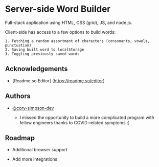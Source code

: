 
# Server-side Word Builder

Full-stack application using HTML, CSS (grid), JS, and node.js.

Client-side has access to a few options to build words:

    1. Fetching a random assortment of characters (consonants, vowels, punctuation)
    2. Saving built word to localStorage
    3. Toggling previously saved words


## Acknowledgements

 - [Readme.so Editor] (https://readme.so/editor)
 

## Authors

- [@cory-simpson-dev](https://github.com/cory-simpson-dev)
    
    - I missed the opportunity to build a more complicated program with fellow engineers thanks to COVID-related symptoms :)

## Roadmap

- Additional browser support

- Add more integrations

